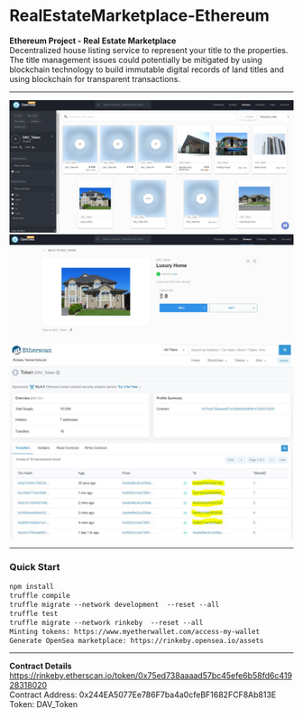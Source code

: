 # RealEstateMarketplace-Ethereum
**Ethereum Project - Real Estate Marketplace**  
Decentralized house listing service to represent your title to the properties.
The title management issues could potentially be mitigated by using blockchain technology to build immutable digital records of land titles and using blockchain for transparent transactions.
****
![image](https://github.com/DavidCLi/RealEstateMarketplace-Ethereum/blob/master/pics/OpenSea.JPG)   
![image](https://github.com/DavidCLi/RealEstateMarketplace-Ethereum/blob/master/pics/Asset.JPG)   
![image](https://github.com/DavidCLi/RealEstateMarketplace-Ethereum/blob/master/pics/Purchase.JPG)   
****
### Quick Start
    npm install
    truffle compile
    truffle migrate --network development  --reset --all
    truffle test
    truffle migrate --network rinkeby  --reset --all
    Minting tokens: https://www.myetherwallet.com/access-my-wallet
    Generate OpenSea marketplace: https://rinkeby.opensea.io/assets
****
**Contract Details**    
https://rinkeby.etherscan.io/token/0x75ed738aaaad57bc45efe6b58fd6c41928318020  
Contract Address: 0x244EA5077Ee786F7ba4a0cfeBF1682FCF8Ab813E  
Token: DAV_Token
